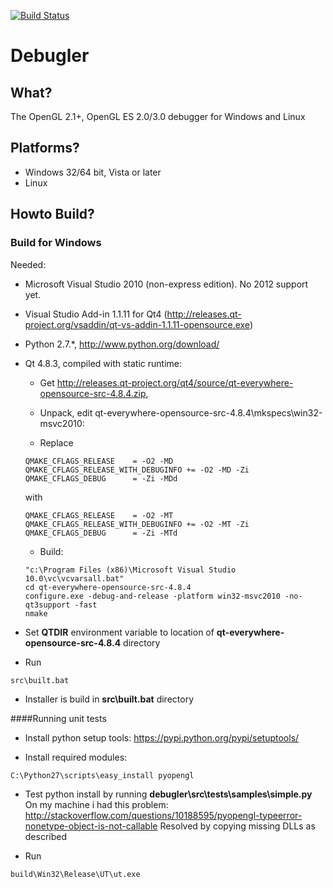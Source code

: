 [![Build Status](https://secure.travis-ci.org/debugler/debugler.png?branch=master)](http://travis-ci.org/debugler/debugler)

# Debugler

## What?

The OpenGL 2.1+, OpenGL ES 2.0/3.0 debugger for Windows and Linux

## Platforms?
* Windows 32/64 bit, Vista or later
* Linux  

## Howto Build?

### Build for Windows

Needed: 
 * Microsoft Visual Studio 2010 (non-express edition). No 2012 support yet.

 * Visual Studio Add-in 1.1.11 for Qt4 (http://releases.qt-project.org/vsaddin/qt-vs-addin-1.1.11-opensource.exe)

 * Python 2.7.*, http://www.python.org/download/

 * Qt 4.8.3, compiled with static runtime:
   * Get http://releases.qt-project.org/qt4/source/qt-everywhere-opensource-src-4.8.4.zip,

   * Unpack, edit qt-everywhere-opensource-src-4.8.4\mkspecs\win32-msvc2010:

   * Replace 
   ```
   QMAKE_CFLAGS_RELEASE    = -O2 -MD
   QMAKE_CFLAGS_RELEASE_WITH_DEBUGINFO += -O2 -MD -Zi
   QMAKE_CFLAGS_DEBUG      = -Zi -MDd
   ```
   with
   ```
   QMAKE_CFLAGS_RELEASE    = -O2 -MT
   QMAKE_CFLAGS_RELEASE_WITH_DEBUGINFO += -O2 -MT -Zi
   QMAKE_CFLAGS_DEBUG      = -Zi -MTd
   ```
   * Build:
   ```
   "c:\Program Files (x86)\Microsoft Visual Studio 10.0\vc\vcvarsall.bat"
   cd qt-everywhere-opensource-src-4.8.4
   configure.exe -debug-and-release -platform win32-msvc2010 -no-qt3support -fast
   nmake
   ```

 * Set <b>QTDIR</b> environment variable to location of <b>qt-everywhere-opensource-src-4.8.4</b> directory

 * Run 
  ```
  src\built.bat
  ```
 * Installer is build in <b>src\built.bat</b> directory

####Running unit tests

 * Install python setup tools: https://pypi.python.org/pypi/setuptools/

 * Install required modules:
  ```
  C:\Python27\scripts\easy_install pyopengl
  ```
 * Test python install by running <b>debugler\src\tests\samples\simple.py</b>
   On my machine i had this problem: http://stackoverflow.com/questions/10188595/pyopengl-typeerror-nonetype-object-is-not-callable
   Resolved by copying missing DLLs as described

 * Run
  ```
  build\Win32\Release\UT\ut.exe
  ```

